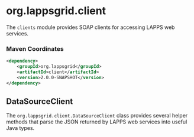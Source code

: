 # org.lappsgrid.client

The `clients` module provides SOAP clients for accessing LAPPS web services.

### Maven Coordinates

```xml
<dependency>
    <groupId>org.lappsgrid</groupId>
    <artifactId>client</artifactId>
    <version>2.0.0-SNAPSHOT</version>
</dependency>
```

## DataSourceClient

The `org.lappsgrid.client.DataSourceClient` class provides several helper methods
that parse the JSON returned by LAPPS web services into useful Java types.

